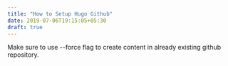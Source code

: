 ```yaml
---
title: "How to Setup Hugo Github"
date: 2019-07-06T19:15:05+05:30
draft: true
---
```

Make sure to use --force flag to create content in already existing github repository.
